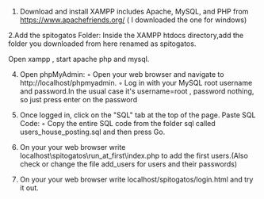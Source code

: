 1. Download and install XAMPP includes Apache, MySQL, and PHP  from https://www.apachefriends.org/ ( I downloaded the one for windows)


2.Add the spitogatos Folder: Inside the XAMPP htdocs directory,add the folder you downloaded from here renamed as spitogatos. 


Open xampp , start apache php and mysql.


4.   Open phpMyAdmin:
        ◦ Open your web browser and navigate to http://localhost/phpmyadmin.
        ◦ Log in with your MySQL root username and password.In the usual case it's username=root , password nothing, so just press enter on the password

5.  Once logged in, click on the "SQL" tab at the top of the page.
      Paste SQL Code:
        ◦ Copy the entire SQL code from the folder sql called users_house_posting.sql and then press Go.



6.   On your your web browser write localhost\spitogatos\run_at_first\index.php to add the first users.(Also check or change the file add_users for users and their passwords)

       

7.  On your your web browser write localhost/spitogatos/login.html and try it out.
